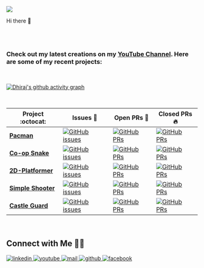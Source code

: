 ![](https://hit.yhype.me/github/profile?user_id=77713888)


Hi there 👋
##


<br/>

### Check out my latest creations on my [YouTube Channel](https://www.youtube.com/channel/UC0IIGVFJE3vCvDO0FXDnQwg). Here are some of my recent projects:

<br/>

[![Dhiraj's github activity graph](https://activity-graph.herokuapp.com/graph?username=Dhiraj57&theme=react-dark)](https://github.com/Dhiraj57/github-readme-activity-graph)

<br/>

|      Project :octocat:   |     Issues :bug:   | Open PRs :bell:  | Closed PRs :fire:  |
|-------------|-------------------|---|---|
| [**Pacman**](https://github.com/Dhiraj57/Pacman) | [![GitHub issues](https://img.shields.io/github/issues/Dhiraj57/Pacman?color=green&logo=github&style=flat)](https://github.com/Dhiraj57/Pacman) | [![GitHub PRs](https://img.shields.io/github/issues-pr/Dhiraj57/Pacman?style=flat&logo=github)](https://github.com/Dhiraj57/Pacman/pulls)  | [![GitHub PRs](https://img.shields.io/github/issues-pr-closed/Dhiraj57/Pacman?style=flat&color=critical&logo=github)](https://github.com/Dhiraj57/Pacman/pulls?q=is%3Apr+is%3Aclosed)  |
| [**Co-op Snake**](https://github.com/Dhiraj57/Co-Op_Snake_2D/) | [![GitHub issues](https://img.shields.io/github/issues/Dhiraj57/Co-Op_Snake_2D?color=green&logo=github&style=flat)](https://github.com/Dhiraj57/Castle_Guard/issues) | [![GitHub PRs](https://img.shields.io/github/issues-pr/Dhiraj57/Castle_Guard?style=flat&logo=github)](https://github.com/Dhiraj57/Co-Op_Snake_2D/pulls)  | [![GitHub PRs](https://img.shields.io/github/issues-pr-closed/Dhiraj57/Co-Op_Snake_2D?style=flat&color=critical&logo=github)](https://github.com/Dhiraj57/Co-Op_Snake_2D/pulls?q=is%3Apr+is%3Aclosed)   |
| [**2D-Platformer**](https://github.com/Dhiraj57/2D-Platformer-Game/) | [![GitHub issues](https://img.shields.io/github/issues/Dhiraj57/2D-Platformer-Game?color=green&logo=github&style=flat)](https://github.com/Dhiraj57/2D-Platformer-Game/issues) | [![GitHub PRs](https://img.shields.io/github/issues-pr/Dhiraj57/2D-Platformer-Game?style=flat&logo=github)](https://github.com/Dhiraj57/2D-Platformer-Game/pulls)  | [![GitHub PRs](https://img.shields.io/github/issues-pr-closed/Dhiraj57/2D-Platformer-Game?style=flat&color=critical&logo=github)](https://github.com/Dhiraj57/2D-Platformer-Game/pulls?q=is%3Apr+is%3Aclosed)   |
| [**Simple Shooter**](https://github.com/Dhiraj57/SimpleShooter/) | [![GitHub issues](https://img.shields.io/github/issues/Dhiraj57/SimpleShooter?color=green&logo=github&style=flat)](https://github.com/Dhiraj57/SimpleShooter/issues) | [![GitHub PRs](https://img.shields.io/github/issues-pr/Dhiraj57/SimpleShooter?style=flat&logo=github)](https://github.com/Dhiraj57/SimpleShooter/pulls)  | [![GitHub PRs](https://img.shields.io/github/issues-pr-closed/Dhiraj57/SimpleShooter?style=flat&color=critical&logo=github)](https://github.com/Dhiraj57/SimpleShooter/pulls?q=is%3Apr+is%3Aclosed)   |
| [**Castle Guard**](https://github.com/Dhiraj57/Castle_Guard/) | [![GitHub issues](https://img.shields.io/github/issues/Dhiraj57/Castle_Guard?color=green&logo=github&style=flat)](https://github.com/Dhiraj57/Castle_Guard/issues) | [![GitHub PRs](https://img.shields.io/github/issues-pr/Dhiraj57/Castle_Guard?style=flat&logo=github)](https://github.com/Dhiraj57/Castle_Guard/pulls)  | [![GitHub PRs](https://img.shields.io/github/issues-pr-closed/Dhiraj57/Castle_Guard?style=flat&color=critical&logo=github)](https://github.com/Dhiraj57/Castle_Guard/pulls?q=is%3Apr+is%3Aclosed)   |

</br>

## Connect with Me 🤝🏻

<a href="https://www.linkedin.com/in/dhiraj-magdum?lipi=urn%3Ali%3Apage%3Ad_flagship3_profile_view_base_contact_details%3BgPVAHQrIRSiokttAvQuhzg%3D%3D" target="_blank">
<img src=https://img.shields.io/badge/linkedin-%231E77B5.svg?&style=for-the-badge&logo=linkedin&logoColor=white alt=linkedin style="margin-bottom: 5px;" />
</a>
<a href="https://www.youtube.com/channel/UC0IIGVFJE3vCvDO0FXDnQwg" target="_blank">
<img src=https://img.shields.io/badge/youtube-%23EE4831.svg?&style=for-the-badge&logo=youtube&logoColor=white alt=youtube style="margin-bottom: 5px;" />
</a>
<a href="mailto:dhirajmagdum2@gmail.com" target="_blank">
<img src=https://img.shields.io/badge/Gmail-D14836?style=for-the-badge&logo=gmail&logoColor=white alt=mail style="margin-bottom: 5px;" />
</a> 
<a href="https://github.com/Dhiraj57" target="_blank">
<img src=https://img.shields.io/badge/github-%2324292e.svg?&style=for-the-badge&logo=github&logoColor=white alt=github style="margin-bottom: 5px;" />
</a>
<a href="https://www.facebook.com/dhiraj.magdum.90/" target="_blank">
<img src=https://img.shields.io/badge/facebook-%2300acee.svg?&style=for-the-badge&logo=facebook&logoColor=white alt=facebook style="margin-bottom: 5px;" />
</a>
 















